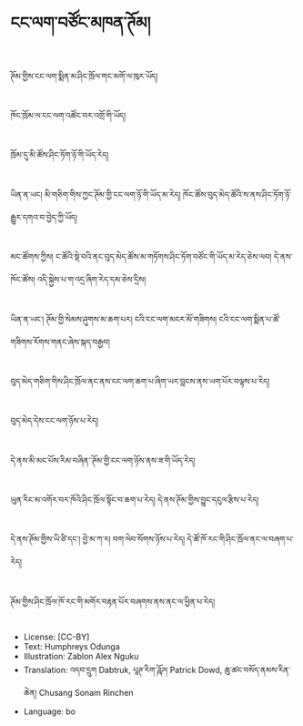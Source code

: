 # ངང་ལག་བཙོང་མཁན་ཊོམ།

##
ཊོམ་གྱིས་ངང་ལག་སྨིན་མ་ཤིང་ཁྲོལ་གང་མགོ་ལ་ཁུར་ཡོད།

##
ཁོང་ཁྲོམ་ལ་ངང་ལག་འཚོང་བར་འགྲོ་གི་ཡོད།

##
ཁྲོམ་དུ་མི་ཚོས་ཤིང་ཏོག་ཉོ་གི་ཡོད་རེད།

##
ཡིན་ན་ཡང། མི་གཅིག་གིས་ཀྱང་ཊོམ་གྱི་ངང་ལག་ཉོ་གི་ཡོད་མ་རེད། ཁོང་ཚོས་བུད་མེད་ཚོའི་ས་ནས་ཤིང་ཏོག་ཉོ་རྒྱུར་དགའ་བ་བྱེད་ཀྱི་ཡོད།

##
མང་ཚོགས་ཀྱིས། ང་ཚོའི་སྡེ་བའི་ནང་བུད་མེད་ཚོས་མ་གཏོགས་ཤིང་ཏོག་བཙོང་གི་ཡོད་མ་རེད་ཅེས་ལབ། དེ་ནས་ཁོང་ཚོས། འདི་སྐྱེས་པ་ག་འདྲ་ཞིག་རེད་དམ་ཅེས་དྲིས།

##
ཡིན་ན་ཡང་། ཊོམ་གྱི་སེམས་ཤུགས་མ་ཆག་པར། ངའི་ངང་ལག་མངར་མོ་གཟིགས། ངའི་ངང་ལག་སྨིན་པ་ཚོ་གཟིགས་རོགས་གནང་ཞེས་སྐད་བརྒྱབ།

##
བུད་མེད་གཅིག་གིས་ཤིང་ཁྲོལ་ནང་ནས་ངང་ལག་ཆག་པ་ཞིག་ཡར་བླངས་ནས་ཡག་པོར་བལྟས་པ་རེད།

##
བུད་མེད་དེས་ངང་ལག་ཉོས་པ་རེད།

##
དེ་ནས་མི་མང་པོས་རིམ་བཞིན་་ཊོམ་གྱི་ངང་ལག་ཉོས་ནས་ཟ་གི་ཡོད་རེད།

##
ཡུན་རིང་མ་འགོར་བར་ཁོའི་ཤིང་ཁྲོལ་སྟོང་བ་ཆག་པ་རེད། དེ་ནས་ཊོམ་གྱིས་བྱུང་དངུལ་རྩིས་པ་རེད།

##
དེ་ནས་ཊོམ་གྱིས་ཡི་ཙི་དང་། བྱེ་མ་ཀ་ར། བག་ལེབ་སོགས་ཉོས་པ་རེད། དེ་ཚོ་ཁོ་རང་གི་ཤིང་ཁྲོལ་ནང་ལ་བཞག་པ་རེད།

##
ཊོམ་གྱིས་ཤིང་ཁྲོལ་ཁོ་རང་གི་མགོར་བརྟན་པོར་བཞགས་ནས་ནང་ལ་ཕྱིན་པ་རེད།

##
* License: [CC-BY]
* Text: Humphreys Odunga
* Illustration: Zablon Alex Nguku
* Translation: འདབ་དྲུག Dabtruk, པཱཊ་རིག་ཌཱོཌ། Patrick Dowd, ཆུ་ཚང་བསོད་ནམས་རིན་ཆེན། Chusang Sonam Rinchen
* Language: bo
